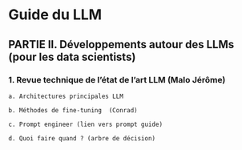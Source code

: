 # Guide du LLM

## PARTIE II. Développements autour des LLMs (pour les data scientists)

### 1. Revue technique de l’état de l’art LLM (Malo Jérôme)

	a. Architectures principales LLM
 
	b. Méthodes de fine-tuning  (Conrad)
 
	c. Prompt engineer (lien vers prompt guide)
 
	d. Quoi faire quand ? (arbre de décision)
